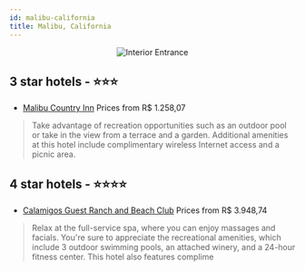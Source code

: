 ```yaml
---
id: malibu-california
title: Malibu, California
---
```


<center><img src="https://i.travelapi.com/hotels/13000000/12490000/12481900/12481863/65eb352d_z.jpg" alt="Interior Entrance" /></center>


##  3 star hotels - ⭐️⭐️⭐️

-    [Malibu Country Inn](https://us.hurb.com/hotels/malibu/malibu-country-inn-JNP-JP192030?cmp=18055) Prices from R$ 1.258,07
   > Take advantage of recreation opportunities such as an outdoor pool or take in the view from a terrace and a garden. Additional amenities at this hotel include complimentary wireless Internet access and a picnic area.

##  4 star hotels - ⭐️⭐️⭐️⭐️

-    [Calamigos Guest Ranch and Beach Club](https://us.hurb.com/hotels/malibu/calamigos-guest-ranch-and-beach-club-JNP-JP00598D?cmp=18055) Prices from R$ 3.948,74
   > Relax at the full-service spa, where you can enjoy massages and facials. You're sure to appreciate the recreational amenities, which include 3 outdoor swimming pools, an attached winery, and a 24-hour fitness center. This hotel also features complime
